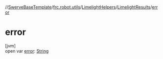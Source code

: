 //[SwerveBaseTemplate](../../../../index.md)/[frc.robot.utils](../../index.md)/[LimelightHelpers](../index.md)/[LimelightResults](index.md)/[error](error.md)

# error

[jvm]\
open var [error](error.md): [String](https://docs.oracle.com/javase/8/docs/api/java/lang/String.html)
